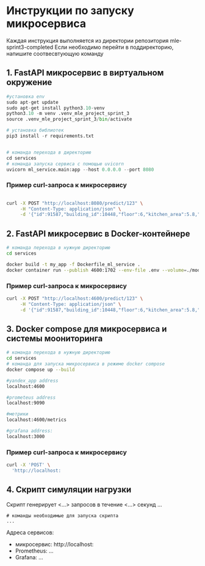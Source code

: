 # Инструкции по запуску микросервиса

Каждая инструкция выполняется из директории репозитория mle-sprint3-completed
Если необходимо перейти в поддиректорию, напишите соотвесвтующую команду

## 1. FastAPI микросервис в виртуальном окружение
```python
#установка env
sudo apt-get update
sudo apt-get install python3.10-venv
python3.10 -m venv .venv_mle_project_sprint_3
source .venv_mle_project_sprint_3/bin/activate

# установка библиотек
pip3 install -r requirements.txt


# команда перехода в директорию
cd services
# команда запуска сервиса с помощью uvicorn
uvicorn ml_service.main:app --host 0.0.0.0 --port 8080

```

### Пример curl-запроса к микросервису

```bash

curl -X POST "http://localhost:8080/predict/123" \
     -H "Content-Type: application/json" \
     -d '{"id":91587,"building_id":10448,"floor":6,"kitchen_area":5.8,"living_area":43.0,"rooms":3,"is_apartment":"false","studio":"false","total_area":58.2,"build_year":1973,"building_type_int":4,"latitude":55.7171363831,"longitude":37.4607810974,"ceiling_height":2.4800000191,"flats_count":143,"floors_total":9,"has_elevator":"true"}'


```


## 2. FastAPI микросервис в Docker-контейнере

```bash
# команда перехода в нужную директорию
cd services

docker build -t my_app -f Dockerfile_ml_service .
docker container run --publish 4600:1702 --env-file .env --volume=./models:/services/models  my_app

```

### Пример curl-запроса к микросервису

```bash
curl -X POST "http://localhost:4600/predict/123" \
     -H "Content-Type: application/json" \
     -d '{"id":91587,"building_id":10448,"floor":6,"kitchen_area":5.8,"living_area":43.0,"rooms":3,"is_apartment":"false","studio":"false","total_area":58.2,"build_year":1973,"building_type_int":4,"latitude":55.7171363831,"longitude":37.4607810974,"ceiling_height":2.4800000191,"flats_count":143,"floors_total":9,"has_elevator":"true"}'
```

## 3. Docker compose для микросервиса и системы моониторинга

```bash
# команда перехода в нужную директорию
cd services
# команда для запуска микросервиса в режиме docker compose
docker compose up --build

#yandex_app address
localhost:4600

#prometeus address
localhost:9090

#метрики
localhost:4600/metrics

#grafana address:
localhost:3000

```

### Пример curl-запроса к микросервису

```bash
curl -X 'POST' \
  'http://localhost:
```

## 4. Скрипт симуляции нагрузки
Скрипт генерирует <...> запросов в течение <...> секунд ...

```
# команды необходимые для запуска скрипта
...
```

Адреса сервисов:
- микросервис: http://localhost:<port>
- Prometheus: ...
- Grafana: ...